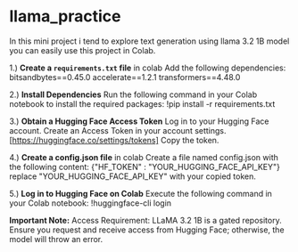 # llama_practice
In this mini project i tend to explore text generation using llama 3.2 1B model
you can easily use this project in Colab.

1.) **Create a `requirements.txt` file** in colab
Add the following dependencies:
  bitsandbytes==0.45.0
  accelerate==1.2.1
  transformers==4.48.0

2.) **Install Dependencies** 
Run the following command in your Colab notebook to install the required packages: 
!pip install -r requirements.txt

3.) **Obtain a Hugging Face Access Token**
Log in to your Hugging Face account.
Create an Access Token in your account settings. [https://huggingface.co/settings/tokens]
Copy the token.

4.) **Create a config.json file** in colab
Create a file named config.json with the following content:
  {"HF_TOKEN" : "YOUR_HUGGING_FACE_API_KEY"} replace "YOUR_HUGGING_FACE_API_KEY" with your copied token.

5.) **Log in to Hugging Face on Colab**
Execute the following command in your Colab notebook:
  !huggingface-cli login

**Important Note:**
Access Requirement: LLaMA 3.2 1B is a gated repository. Ensure you request and receive access from Hugging Face; otherwise, the model will throw an error.
